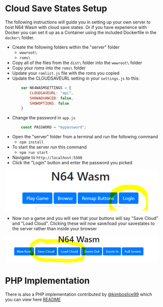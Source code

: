 # Cloud Save States Setup
The following instructions will guide you in setting up your own server to host N64 Wasm with cloud save states. Or if you have experience with Docker you can set it up as a Container using the included Dockerfile in the `docker\` folder.

- Create the following folders within the "server" folder
  - `wwwroot\`
  - `roms\`
- Copy all of the files from the `dist\` folder into the `wwwroot\` folder
- Copy your roms into the `roms\` folder
- Update your `romlist.js` file with the roms you copied
- Update the CLOUDSAVEURL setting in your `settings.js` to this:
    ```javascript
        var N64WASMSETTINGS = {
            CLOUDSAVEURL: "api",
            SHOWADVANCED: false,
            SHOWOPTIONS: false
        }
    ```
- Change the password in `app.js`
    ```javascript
        const PASSWORD = "mypassword";
    ```
- Open the "server" folder from a terminal and run the following command
  - `npm install`
- To start the server run this command
  - `npm run start`
- Navigate to `http://localhost:5500`
- Click the "Login" button and enter the password you picked

![screenshot](../screenshots/server1.png)

- Now run a game and you will see that your buttons will say "Save Cloud" and "Load Cloud". Clicking these will now save/load your savestates to the server rather than inside your browser

![screenshot](../screenshots/server2.png)

# PHP Implementation
There is also a PHP implementation contributed by [@kimboslice99](https://github.com/kimboslice99) which you can view here [README](php/README.md)


